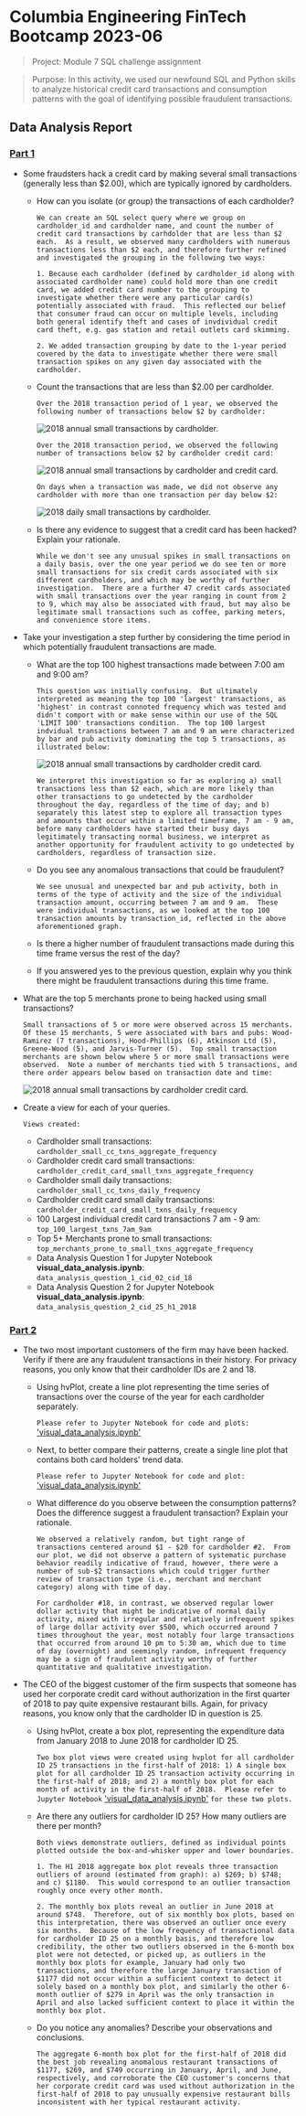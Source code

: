 # Columbia Engineering FinTech Bootcamp 2023-06

> Project: Module 7 SQL challenge assignment

> Purpose: In this activity, we used our newfound SQL and Python skills to analyze historical credit card transactions and consumption patterns with the goal of identifying possible fraudulent transactions.

## Data Analysis Report

### <u>Part 1</u>

- Some fraudsters hack a credit card by making several small transactions (generally less than $2.00), which are typically ignored by cardholders.

    - How can you isolate (or group) the transactions of each cardholder?
    
        `We can create an SQL select query where we group on cardholder_id and cardholder name, and count the number of credit card transactions by carhdolder that are less than $2 each.  As a result, we observed many cardholders with numerous transactions less than $2 each, and therefore further refined and investigated the grouping in the following two ways:`

        `1. Because each cardholder (defined by cardholder_id along with associated cardholder name) could hold more than one credit card, we added credit card number to the grouping to investigate whether there were any particular card(s) potentially associated with fraud.  This reflected our belief that consumer fraud can occur on multiple levels, including both general identify theft and cases of invdividual credit card theft, e.g. gas station and retail outlets card skimming.`
        
        `2. We added transaction grouping by date to the 1-year period covered by the data to investigate whether there were small transaction spikes on any given day associated with the cardholder.`

    - Count the transactions that are less than $2.00 per cardholder.
        
        `Over the 2018 transaction period of 1 year, we observed the following number of transactions below $2 by cardholder:`

        ![2018 annual small transactions by cardholder.](Images/graph_visualiser-1691099181250.png)

        `Over the 2018 transaction period, we observed the following number of transactions below $2 by cardholder credit card:`

        ![2018 annual small transactions by cardholder and credit card.](Images/graph_visualiser-1691217177999.png)

        `On days when a transaction was made, we did not observe any cardholder with more than one transaction per day below $2:`

        ![2018 daily small transactions by cardholder.](Images/graph_visualiser-1691099683465.png)

    - Is there any evidence to suggest that a credit card has been hacked? Explain your rationale.

        `While we don't see any unusual spikes in small transactions on a daily basis, over the one year period we do see ten or more small transactions for six credit cards associated with six different cardholders, and which may be worthy of further investigation.  There are a further 47 credit cards associated with small transactions over the year ranging in count from 2 to 9, which may also be associated with fraud, but may also be legitimate small transactions such as coffee, parking meters, and convenience store items.`

- Take your investigation a step further by considering the time period in which potentially fraudulent transactions are made.

    - What are the top 100 highest transactions made between 7:00 am and 9:00 am?

        `This question was initially confusing.  But ultimately interpreted as meaning the top 100 'largest' transactions, as 'highest' in contrast connoted frequency which was tested and didn't comport with or make sense within our use of the SQL 'LIMIT 100' transactions condition.  The top 100 largest indvidual transactions between 7 am and 9 am were characterized by bar and pub activity dominating the top 5 transactions, as illustrated below:`

        ![2018 annual small transactions by cardholder credit card.](Images/graph_visualiser-1691227513449.png)

        `We interpret this investigation so far as exploring a) small transactions less than $2 each, which are more likely than other transactions to go undetected by the cardholder throughout the day, regardless of the time of day; and b) separately this latest step to explore all transaction types and amounts that occur within a limited timeframe, 7 am - 9 am, before many cardholders have started their busy days legitimately transacting normal business, we interpret as another opportunity for fraudulent activity to go undetected by cardholders, regardless of transaction size.`

    - Do you see any anomalous transactions that could be fraudulent?

        `We see unusual and unexpected bar and pub activity, both in terms of the type of activity and the size of the individual transaction amount, occurring between 7 am and 9 am.  These were individual transactions, as we looked at the top 100 transaction amounts by transaction_id, reflected in the above aforementioned graph.`

    - Is there a higher number of fraudulent transactions made during this time frame versus the rest of the day?

    - If you answered yes to the previous question, explain why you think there might be fraudulent transactions during this time frame.

- What are the top 5 merchants prone to being hacked using small transactions?

    `Small transactions of 5 or more were observed across 15 merchants.  Of these 15 merchants, 5 were associated with bars and pubs: Wood-Ramirez (7 transactions), Hood-Phillips (6), Atkinson Ltd (5), Greene-Wood (5), and Jarvis-Turner (5).  Top small transaction merchants are shown below where 5 or more small transactions were observed.  Note a number of merchants tied with 5 transactions, and there order appears below based on transaction date and time:`

    ![2018 annual small transactions by cardholder credit card.](Images/graph_visualiser-1691361766454.png)

- Create a view for each of your queries.

    `Views created:`
    - Cardholder small transactions: `cardholder_small_cc_txns_aggregate_frequency`
    - Cardholder credit card small transactions: `cardholder_credit_card_small_txns_aggregate_frequency`
    - Cardholder small daily transactions: `cardholder_small_cc_txns_daily_frequency`
    - Cardholder credit card small daily transactions: `cardholder_credit_card_small_txns_daily_frequency`
    - 100 Largest individual credit card transactions 7 am - 9 am: `top_100_largest_txns_7am_9am`
    - Top 5+ Merchants prone to small transactions: `top_merchants_prone_to_small_txns_aggregate_frequency`
    - Data Analysis Question 1 for Jupyter Notebook **visual_data_analysis.ipynb**: `data_analysis_question_1_cid_02_cid_18`
    - Data Analysis Question 2 for Jupyter Notebook **visual_data_analysis.ipynb**: `data_analysis_question_2_cid_25_h1_2018`

### <u>Part 2</U>

- The two most important customers of the firm may have been hacked. Verify if there are any fraudulent transactions in their history. For privacy reasons, you only know that their cardholder IDs are 2 and 18.

    - Using hvPlot, create a line plot representing the time series of transactions over the course of the year for each cardholder separately.

        `Please refer to Jupyter Notebook for code and plots:` ['visual_data_analysis.ipynb'](visual_data_analysis.ipynb)

    - Next, to better compare their patterns, create a single line plot that contains both card holders' trend data.

        `Please refer to Jupyter Notebook for code and plot:` ['visual_data_analysis.ipynb'](visual_data_analysis.ipynb)

    - What difference do you observe between the consumption patterns? Does the difference suggest a fraudulent transaction? Explain your rationale.

        `We observed a relatively random, but tight range of transactions centered around $1 - $20 for cardholder #2.  From our plot, we did not observe a pattern of systematic purchase behavior readily indicative of fraud, however, there were a number of sub-$2 transactions which could trigger further review of transaction type (i.e., merchant and merchant category) along with time of day.`

        `For cardholder #18, in contrast, we observed regular lower dollar activity that might be indicative of normal daily activity, mixed with irregular and relatively infrequent spikes of large dollar activity over $500, which occurred around 7 times throughout the year, most notably four large transactions that occurred from around 10 pm to 5:30 am, which due to time of day (overnight) and seemingly random, infrequent frequency may be a sign of fraudulent activity worthy of further quantitative and qualitative investigation.`

- The CEO of the biggest customer of the firm suspects that someone has used her corporate credit card without authorization in the first quarter of 2018 to pay quite expensive restaurant bills. Again, for privacy reasons, you know only that the cardholder ID in question is 25.

    - Using hvPlot, create a box plot, representing the expenditure data from January 2018 to June 2018 for cardholder ID 25.
        
        `Two box plot views were created using hvplot for all cardholder ID 25 transactions in the first-half of 2018: 1) A single box plot for all cardholder ID 25 transaction activity occurring in the first-half of 2018; and 2) a monthly box plot for each month of activity in the first-half of 2018.  Please refer to Jupyter Notebook` ['visual_data_analysis.ipynb'](visual_data_analysis.ipynb) `for these two plots.`

    - Are there any outliers for cardholder ID 25? How many outliers are there per month?
        
        `Both views demonstrate outliers, defined as individual points plotted outside the box-and-whisker upper and lower boundaries.`
        
        `1. The H1 2018 aggregate box plot reveals three transaction outliers of around (estimated from graph): a) $269; b) $748; and c) $1180.  This would correspond to an outlier transaction roughly once every other month.`
        
        `2. The monthly box plots reveal an outlier in June 2018 at around $748.  Therefore, out of six monthly box plots, based on this interpretation, there was observed an outlier once every six months.  Because of the low frequency of transactional data for cardholder ID 25 on a monthly basis, and therefore low credibility, the other two outliers observed in the 6-month box plot were not detected, or picked up, as outliers in the monthly box plots for example, January had only two transactions, and therefore the large January transaction of $1177 did not occur within a sufficient context to detect it solely based on a monthly box plot, and similarly the other 6-month outlier of $279 in April was the only transaction in April and also lacked sufficient context to place it within the monthly box plot.`

    - Do you notice any anomalies? Describe your observations and conclusions.

        `The aggregate 6-month box plot for the first-half of 2018 did the best job revealing anomalous restaurant transactions of $1177, $269, and $749 occurring in January, April, and June, respectively, and corroborate the CEO customer's concerns that her corporate credit card was used without authorization in the first-half of 2018 to pay unusually expensive restaurant bills inconsistent with her typical restaurant activity.`

